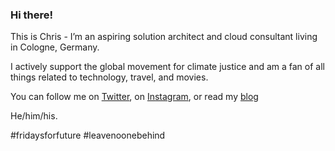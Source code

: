 ### Hi there!

<!--
**chfrank-cgn/chfrank-cgn** is a ✨ _special_ ✨ repository because its `README.md` (this file) appears on your GitHub profile.

Here are some ideas to get you started:

- 🔭 I’m currently working on ...
- 🌱 I’m currently learning ...
- 👯 I’m looking to collaborate on ...
- 🤔 I’m looking for help with ...
- 💬 Ask me about ...
- 📫 How to reach me: ...
- 😄 Pronouns: ...
- ⚡ Fun fact: ...
-->

This is Chris - I’m an aspiring solution architect and cloud consultant living in Cologne, Germany.

I actively support the global movement for climate justice and am a fan of all things related to technology, travel, and movies. 

You can follow me on [Twitter](https://www.twitter.com/chfrank_cgn), on [Instagram](https://instagram.com/chfrankcgn), or read my [blog](https://chfrank.net/wordpress/)

He/him/his.

#fridaysforfuture #leavenoonebehind
